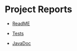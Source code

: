 # Project Reports

* [ReadME](https://github.com/jcarey011/Website-Design-Analysis/blob/main/README.md)

* [Tests](./build/reports/tests/test/)
* [JavaDoc](./build/docs/javadoc/)